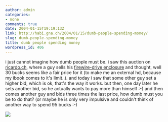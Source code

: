 ```yaml
---
author: admin
categories:
- none
comments: true
date: 2004-01-15T19:19:13Z
link: http://habi.gna.ch/2004/01/15/dumb-people-spending-money/
slug: dumb-people-spending-money
title: dumb people spending money
wordpress_id: 406
---
```


i just cannot imagine how dumb people must be.
i saw this auction on [ricardo.ch](http://www.ricardo.ch/), where a guy sells his [firewire-drive enclosure](http://www.ricardo.ch/cgi-bin/auk?cmd=viewlot;lotid=308459130;) and thought, well 30 bucks seems like a fair price for it  (to make me an external hd, because my ibook comes to it's limit..).
and today i saw that some other guy set a higher bid, which is ok, that's the way it works. but then, one day later he sets another bid, so he actually wants to pay more than himself :-)
and then comes another guy and bids three times the last price, how dumb must you be to do that? (or maybe he is only very impulsive and couldn't think of another way to spend 95 bucks :-)

[![](http://habi.gna.ch/blog/images/ricardo-tm.jpg)](http://habi.gna.ch/blog/images/ricardo.jpg)
